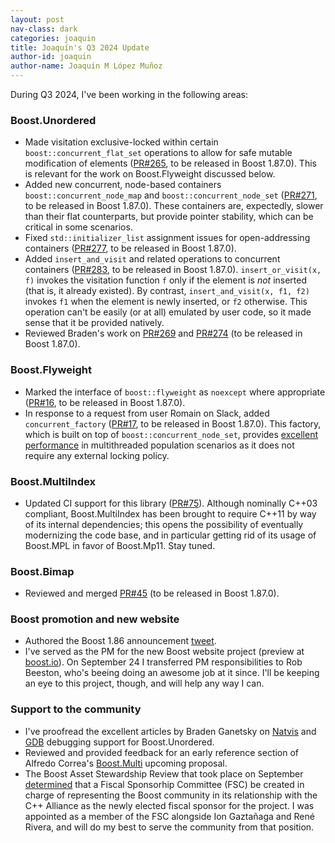 ```yaml
---
layout: post
nav-class: dark
categories: joaquin
title: Joaquín's Q3 2024 Update
author-id: joaquin
author-name: Joaquín M López Muñoz
---
```


During Q3 2024, I've been working in the following areas:

### Boost.Unordered

* Made visitation exclusive-locked within certain
`boost::concurrent_flat_set` operations to allow for safe mutable modification of elements
([PR#265](https://github.com/boostorg/unordered/pull/265), to be released in Boost 1.87.0).
This is relevant for the work on Boost.Flyweight discussed below.
* Added new concurrent, node-based containers `boost::concurrent_node_map` and
`boost::concurrent_node_set` ([PR#271](https://github.com/boostorg/unordered/pull/271),
to be released in Boost 1.87.0). These containers are, expectedly, slower than their flat
counterparts, but provide pointer stability, which can be critical in some scenarios.
* Fixed `std::initializer_list` assignment issues for open-addressing containers
([PR#277](https://github.com/boostorg/unordered/pull/277), to be released in Boost 1.87.0).
* Added `insert_and_visit` and related operations to concurrent containers
([PR#283](https://github.com/boostorg/unordered/pull/283), to be released in Boost 1.87.0).
`insert_or_visit(x, f)` invokes the visitation function `f` only if the element is _not_
inserted (that is, it already existed). By contrast, `insert_and_visit(x, f1, f2)` invokes
`f1` when the element is newly inserted, or `f2` otherwise. This operation can't be
easily (or at all) emulated by user code, so it made sense that it be provided natively.
* Reviewed Braden's work on [PR#269](https://github.com/boostorg/unordered/pull/269)
and [PR#274](https://github.com/boostorg/unordered/pull/274)
(to be released in Boost 1.87.0).

### Boost.Flyweight

* Marked the interface of `boost::flyweight` as `noexcept` where appropriate
([PR#16](https://github.com/boostorg/flyweight/pull/16), to be released in Boost 1.87.0).
* In response to a request from user Romain on Slack, added `concurrent_factory` 
([PR#17](https://github.com/boostorg/flyweight/pull/17), to be released in Boost 1.87.0).
This factory, which is built on top of `boost::concurrent_node_set`,
provides [excellent performance](https://www.boost.org/doc/libs/master/libs/flyweight/doc/examples.html#example9)
in multithreaded population scenarios as it does not require any external locking policy.

### Boost.MultiIndex

* Updated CI support  for this library ([PR#75](https://github.com/boostorg/multi_index/pull/75)).
Although nominally C++03 compliant, Boost.MultiIndex has been brought to require
C++11 by way of its internal dependencies; this opens the possibility of eventually
modernizing the code base, and in particular getting rid of its usage of Boost.MPL
in favor of Boost.Mp11. Stay tuned.

### Boost.Bimap

* Reviewed and merged [PR#45](https://github.com/boostorg/bimap/pull/45)
(to be released in Boost 1.87.0).

### Boost promotion and new website

* Authored the Boost 1.86 announcement [tweet](https://x.com/BoostLibraries/status/1823783597792485433).
* I've served as the PM for the new Boost website project (preview at [boost.io](https://boost.io)).
On September 24 I transferred PM responsibilities to Rob Beeston, who's beeing doing
an awesome job at it since. I'll be keeping an eye to this project, though, and will
help any way I can.

### Support to the community

* I've proofread the excellent articles by Braden Ganetsky on
[Natvis](https://blog.ganets.ky/NatvisForUnordered2/) and
[GDB](https://blog.ganets.ky/PrettyPrinter/) debugging support for Boost.Unordered.
* Reviewed and provided feedback for an early reference section of
Alfredo Correa's [Boost.Multi](https://gitlab.com/correaa/boost-multi) upcoming proposal.
* The Boost Asset Stewardship Review that took place on September [determined](https://lists.boost.org/boost-announce/2024/09/0630.php)
that a Fiscal Sponsorhip Committee (FSC) be created in charge of representing the
Boost community in its relationship with the C++ Alliance as the newly elected
fiscal sponsor for the project. I was appointed as a member of the FSC alongside
Ion Gaztañaga and René Rivera, and will do my best to serve the community
from that position.
